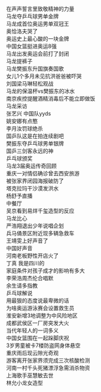 在声声誓言里致敬精神的力量  
马龙夺乒乓球男单金牌  
马龙成首位奥运男单双冠王  
奥恰洛夫哭了  
奥运史上最心酸的一块金牌  
中国女篮挺进奥运8强  
马龙出发奥运会前打了封闭  
马龙提裤子  
马龙樊振东升国旗奏国歌  
女儿1个多月未见抗洪爸爸被吓哭  
刘国梁马琳轻松观战  
马龙的保温杯vs樊振东的冰水  
南京疾控提醒酒精消毒后不能立即做饭  
马龙采访  
张艺兴 中国队yyds  
姚安娜有点憨  
李月汝罚球绝杀  
国乒队这是在拍连续剧吧  
樊振东夺乒乓球男单银牌  
国乒三剑客永远的神  
乒乓球颁奖  
马龙3届奥运传奇回顾  
重庆一对情侣确诊曾去西安旅游  
被张家界闭园海报破防了  
塔克拉玛干沙漠发洪水  
杨舒予直播  
中餐厅  
吴京看到易烊千玺造型的反应  
马龙比心  
严浩翔退出少年说唱企划  
兵马俑景区附近现多辆急救车  
王靖雯上好声音了  
中国好声音  
河南老板野性开店火了  
丁真 我是四川的  
家庭条件对孩子成才的影响有多大  
李荣浩周杰伦合唱默  
余生请多指教  
乒乓球解说  
用最狠的态度说最卑微的话  
为啥奥运游泳赛会设置救生员  
淮安新增3地调整为中风险地区  
成都武侯区一厂房突发大火  
当代年轻人的一词多义  
中国女篮围在一起跺脚庆祝  
3岁男童被卡7楼防盗网身体悬空  
重庆雨后现云隙光奇观  
游客离开张家界须完成三次核酸检测  
河南一村千头死猪漂浮急需消杀物资  
上海歌手巫慧敏去世  
林允小龙女造型  
